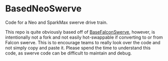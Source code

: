 # BasedNeoSwerve

Code for a Neo and SparkMax swerve drive train.

This repo is quite obviously based off of [BaseFalconSwerve](https://github.com/Team364/BaseFalconSwerve), however, is intentionally not a fork and not easily hot-swappable if converting to or from Falcon swerve. This is to encourage teams to really look over the code and not simply copy and paste it. Please spend the time to understand this code, as swerve code can be difficult to maintain and debug.